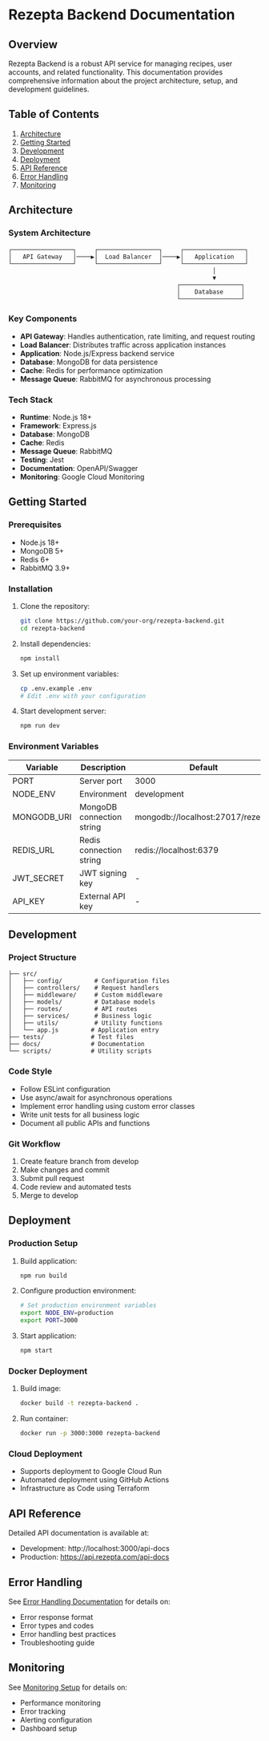 # Rezepta Backend Documentation

## Overview
Rezepta Backend is a robust API service for managing recipes, user accounts, and related functionality. This documentation provides comprehensive information about the project architecture, setup, and development guidelines.

## Table of Contents
1. [Architecture](#architecture)
2. [Getting Started](#getting-started)
3. [Development](#development)
4. [Deployment](#deployment)
5. [API Reference](#api-reference)
6. [Error Handling](#error-handling)
7. [Monitoring](#monitoring)

## Architecture

### System Architecture
```
┌─────────────────┐     ┌─────────────────┐     ┌─────────────────┐
│   API Gateway   │────▶│  Load Balancer  │────▶│   Application   │
└─────────────────┘     └─────────────────┘     └─────────────────┘
                                                         │
                                                         ▼
                                               ┌─────────────────┐
                                               │    Database     │
                                               └─────────────────┘
```

### Key Components
- **API Gateway**: Handles authentication, rate limiting, and request routing
- **Load Balancer**: Distributes traffic across application instances
- **Application**: Node.js/Express backend service
- **Database**: MongoDB for data persistence
- **Cache**: Redis for performance optimization
- **Message Queue**: RabbitMQ for asynchronous processing

### Tech Stack
- **Runtime**: Node.js 18+
- **Framework**: Express.js
- **Database**: MongoDB
- **Cache**: Redis
- **Message Queue**: RabbitMQ
- **Testing**: Jest
- **Documentation**: OpenAPI/Swagger
- **Monitoring**: Google Cloud Monitoring

## Getting Started

### Prerequisites
- Node.js 18+
- MongoDB 5+
- Redis 6+
- RabbitMQ 3.9+

### Installation
1. Clone the repository:
   ```bash
   git clone https://github.com/your-org/rezepta-backend.git
   cd rezepta-backend
   ```

2. Install dependencies:
   ```bash
   npm install
   ```

3. Set up environment variables:
   ```bash
   cp .env.example .env
   # Edit .env with your configuration
   ```

4. Start development server:
   ```bash
   npm run dev
   ```

### Environment Variables
| Variable | Description | Default |
|----------|-------------|---------|
| PORT | Server port | 3000 |
| NODE_ENV | Environment | development |
| MONGODB_URI | MongoDB connection string | mongodb://localhost:27017/rezepta |
| REDIS_URL | Redis connection string | redis://localhost:6379 |
| JWT_SECRET | JWT signing key | - |
| API_KEY | External API key | - |

## Development

### Project Structure
```
├── src/
│   ├── config/         # Configuration files
│   ├── controllers/    # Request handlers
│   ├── middleware/     # Custom middleware
│   ├── models/         # Database models
│   ├── routes/         # API routes
│   ├── services/       # Business logic
│   ├── utils/          # Utility functions
│   └── app.js         # Application entry
├── tests/             # Test files
├── docs/              # Documentation
└── scripts/           # Utility scripts
```

### Code Style
- Follow ESLint configuration
- Use async/await for asynchronous operations
- Implement error handling using custom error classes
- Write unit tests for all business logic
- Document all public APIs and functions

### Git Workflow
1. Create feature branch from develop
2. Make changes and commit
3. Submit pull request
4. Code review and automated tests
5. Merge to develop

## Deployment

### Production Setup
1. Build application:
   ```bash
   npm run build
   ```

2. Configure production environment:
   ```bash
   # Set production environment variables
   export NODE_ENV=production
   export PORT=3000
   ```

3. Start application:
   ```bash
   npm start
   ```

### Docker Deployment
1. Build image:
   ```bash
   docker build -t rezepta-backend .
   ```

2. Run container:
   ```bash
   docker run -p 3000:3000 rezepta-backend
   ```

### Cloud Deployment
- Supports deployment to Google Cloud Run
- Automated deployment using GitHub Actions
- Infrastructure as Code using Terraform

## API Reference
Detailed API documentation is available at:
- Development: http://localhost:3000/api-docs
- Production: https://api.rezepta.com/api-docs

## Error Handling
See [Error Handling Documentation](../error-handling.md) for details on:
- Error response format
- Error types and codes
- Error handling best practices
- Troubleshooting guide

## Monitoring
See [Monitoring Setup](../error-monitoring-setup.md) for details on:
- Performance monitoring
- Error tracking
- Alerting configuration
- Dashboard setup 
